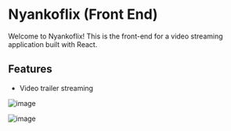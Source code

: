 # Nyankoflix (Front End)

Welcome to Nyankoflix! This is the front-end for a video streaming application built with React.

## Features
*   Video trailer streaming

![image](https://github.com/user-attachments/assets/16eea049-a3c8-4b97-9cb8-a5811d689173)

![image](https://github.com/user-attachments/assets/8c10038d-204e-4a2b-9dc1-999f96edf67d)

